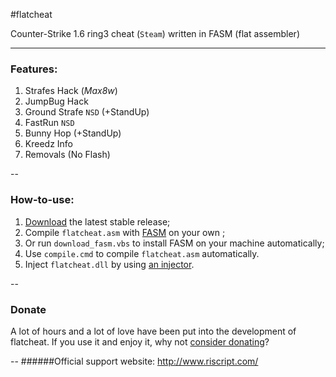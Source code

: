#flatcheat

Counter-Strike 1.6 ring3 cheat (`Steam`) written in FASM (flat assembler)

---
### Features:
1. Strafes Hack (*Max8w*)
2. JumpBug Hack
3. Ground Strafe `NSD` (+StandUp)
4. FastRun `NSD`
5. Bunny Hop (+StandUp)
6. Kreedz Info
7. Removals (No Flash)

--
### How-to-use:
1. [Download](https://github.com/RIscRIpt/flatcheat/archive/master.zip) the latest stable release;
2. Compile `flatcheat.asm` with [FASM](http://flatassembler.net/download.php) on your own ;
  3. Or run `download_fasm.vbs` to install FASM on your machine automatically;
  4. Use `compile.cmd` to compile `flatcheat.asm` automatically.
5. Inject `flatcheat.dll` by using [an injector](http://www.riscript.com/downloads/Injector/ "Simple Injector by RIscRIpt").

--
### Donate

A lot of hours and a lot of love have been put into the development of flatcheat. If you use it and enjoy it, why not [consider donating](https://www.paypal.com/cgi-bin/webscr?cmd=_s-xclick&hosted_button_id=QPB8CE884H9PG)?


--
######Official support website: http://www.riscript.com/
